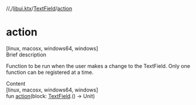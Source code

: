 //[.](../../index.md)/[libui.ktx](../index.md)/[TextField](index.md)/[action](action.md)



# action  
[linux, macosx, windows64, windows]  
Brief description  


Function to be run when the user makes a change to the TextField. Only one function can be registered at a time.

  
  
  
Content  
[linux, macosx, windows64, windows]  
fun [action](action.md)(block: [TextField](index.md).() -> Unit)  



